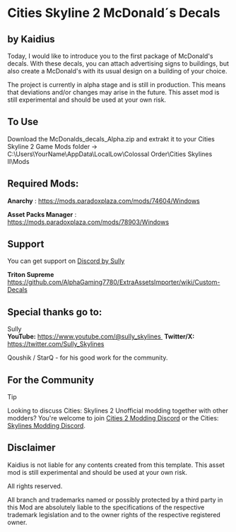 # Cities Skyline 2 McDonald´s Decals
## by Kaidius 
Today, I would like to introduce you to the first package of McDonald's decals. 
With these decals, you can attach advertising signs to buildings, but also create a McDonald's with its usual design on a building of your choice. 

The project is currently in alpha stage and is still in production. 
This means that deviations and/or changes may arise in the future. This asset mod is still experimental and should be used at your own risk.

## To Use
Download the McDonalds_decals_Alpha.zip  and extrakt it to your Cities Skyline 2 Game Mods folder -> C:\Users\YourName\AppData\LocalLow\Colossal Order\Cities Skylines II\Mods

## Required Mods:
**Anarchy** : https://mods.paradoxplaza.com/mods/74604/Windows

**Asset Packs Manager** : https://mods.paradoxplaza.com/mods/78903/Windows

## Support
You can get support on [Discord by Sully](https://discord.gg/SHfQrBvnkp)

**Triton Supreme**  https://github.com/AlphaGaming7780/ExtraAssetsImporter/wiki/Custom-Decals

## Special thanks go to:
Sully  
**YouTube:** https://www.youtube.com/@sully_skylines 
**Twitter/X:** https://twitter.com/Sully_Skylines

Qoushik / StarQ  - for his good work for the community. 

## For the Community
> [!TIP]
> Looking to discuss Cities: Skylines 2 Unofficial modding together with other modders? 
You're welcome to join [Cities 2 Modding Discord](https://discord.gg/vd7HXnpPJf) or the Cities: [Skylines Modding Discord](https://discord.gg/27CVdGFA47).
>
## Disclaimer
Kaidius is not liable for any contents created from this template.
This asset mod is still experimental and should be used at your own risk.

All rights reserved. 

All branch and trademarks named or possibly protected by a third party in this Mod are absolutely liable to the specifications of the respective trademark legislation and to the owner rights of the respective registered owner.  
